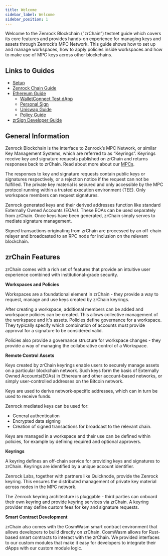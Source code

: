 ```yaml
---
title: Welcome 
sidebar_label: Welcome
sidebar_position: 1
---
```


Welcome to the Zenrock Blockchain (”zrChain”) testnet guide which covers its core features and provides hands-on experience for managing keys and assets through Zenrock’s MPC Network. This guide shows how to set up and manage workspaces, how to apply policies inside workspaces and how to make use of MPC keys across other blockchains. 

## Links to Guides

- [Setup](setup.md)
- [Zenrock Chain Guide](zenrock-guide.md)
- [Ethereum Guide](../testnet-guides/explore-ethereum/_category_.json)
    - [WalletConnect Test dApp](../testnet-guides/explore-ethereum/walletConnect.md)
    - [Personal Sign](../testnet-guides/explore-ethereum/personal-sign.md)
    - [Uniswap Guide](../testnet-guides/explore-ethereum/uniswap.md)
    - [Policy Guide](../testnet-guides/explore-ethereum/policy-swap.md)
- [zrSign Developer Guide](zrSignV2.md)

## General Information

Zenrock Blockchain is the interface to Zenrock’s MPC Network, or similar Key Management Systems, which are referred to as “Keyrings”. Keyrings receive key and signature requests published on zrChain and returns responses back to zrChain. Read about more about our [MPCs](../mpc.md).

The responses to key and signature requests contain public keys or signatures respectively, or a rejection notice if the request can not be fulfilled. The private key material is secured and only accessible by the MPC protocol running within a trusted execution environment (TEE). Only workspace members can request signatures. 

Zenrock generated keys and their derived addresses function like standard Externally Owned Accounts (EOAs). These EOAs can be used separately from zrChain. Once keys have been generated, zrChain simply serves to mediate signature management.

Signed transactions originating from zrChain are processed by an off-chain relayer and broadcasted to an RPC node for inclusion on the relevant blockchain.

## zrChain Features

zrChain comes with a rich set of features that provide an intuitive user experience combined with institutional-grade security.

**Workspaces and Policies**

Workspaces are a foundational element in zrChain - they provide a way to request, manage and use keys created by zrChain keyrings.

After creating a workspace, additional members can be added and workspace policies can be created. This allows collective management of the workspace and it's assets.
Policies define governance for a workspace. They typically specify which combination of accounts must provide approval for a signature to be considered valid.

Policies also provide a governance structure for workspace changes - they provide a way of managing the collaborative control of a Workspace.

**Remote Control Assets**

Keys created by zrChain keyrings enable users to securely manage assets on a particular blockchain network. Such keys form the basis of Externally Owned Accounts(EOAs) in Ethereum and other account-based networks, or simply user-controlled addresses on the Bitcoin network.

Keys are used to derive network-specific addresses, which can in turn be used to receive funds.

Zenrock mediated keys can be used for:

- General authentication
- Encrypted data signing
- Creation of signed transactions for broadcast to the relevant chain.

Keys are managed in a workspace and their use can be defined within policies, for example by defining required and optional approvers. 

**Keyrings**

A keyring defines an off-chain service for providing keys and signatures to zrChain. Keyrings are identified by a unique account identifier.

Zenrock Labs, together with partners like Quicknode, provide the Zenrock keyring. This ensures the distributed management of private key material across nodes in the MPC network.

The Zenrock keyring architecture is pluggable - third parties can onboard their own keyring and provide keyring services via zrChain. A keyring provider may define custom fees for key and signature requests.

**Smart Contract Development**

zrChain also comes with the CosmWasm smart contract environment that allows developers to build directly on zrChain. CosmWasm allows for Rust-based smart contracts to interact with the zrChain. We provided interfaces to our custom modules that make it easy for developers to integrate their dApps with our custom module logic.
